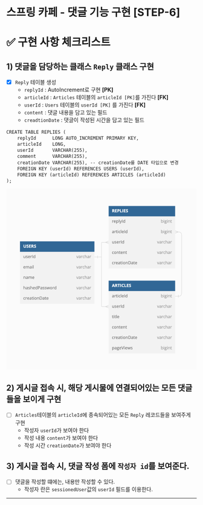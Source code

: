 스프링 카페 - 댓글 기능 구현 [STEP-6]
===

# ✅ 구현 사항 체크리스트

## 1) 댓글을 담당하는 클래스 ```Reply``` 클래스 구현

- [X] ```Reply``` 테이블 생성
    - ```replyId``` : AutoIncrement로 구현 **[PK]**
    - ```articleId``` : ```Articles``` 테이블의 ```articleId [PK]```를 가진다 **[FK]**
    - ```userId``` : ```Users``` 테이블의 ```userId [PK]``` 를 가진다 **[FK]**
    - ```content``` : 댓글 내용을 담고 있는 필드
    - ```creadtionDate``` : 댓글이 작성된 시간을 담고 있는 필드

```
CREATE TABLE REPLIES (
    replyId      LONG AUTO_INCREMENT PRIMARY KEY,
    articleId    LONG,
    userId       VARCHAR(255),
    comment      VARCHAR(255),
    creationDate VARCHAR(255), -- creationDate를 DATE 타입으로 변경
    FOREIGN KEY (userId) REFERENCES USERS (userId),
    FOREIGN KEY (articleId) REFERENCES ARTICLES (articleId)
);
```

![img.png](img/img_5.png)


## 2) 게시글 접속 시, 해당 게시물에 연결되어있는 모든 댓글들을 보이게 구현

- [ ] ```Articles```테이블의 ```articleId```에 종속되어있는 모든 ```Reply``` 레코드들을 보여주게 구현
    - 작성자 ```userId```가 보여야 한다
    - 작성 내용 ```content```가 보여야 한다
    - 작성 시간 ```creationDate```가 보여야 한다

## 3) 게시글 접속 시, 댓글 작성 폼에 ```작성자 id```를 보여준다.

- [ ] 댓글을 작성할 떄에는, 내용만 작성할 수 있다.
    - 작성자 란은 ```sessionedUser```값의 ```userId``` 필드를 이용한다.

---

